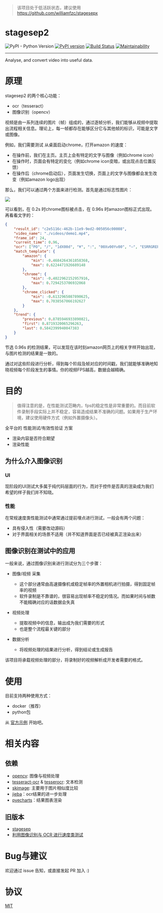 > 该项目处于低活跃状态，建议使用 https://github.com/williamfzc/stagesepx

# stagesep2

![PyPI - Python Version](https://img.shields.io/pypi/pyversions/stagesep2.svg?style=flat-square)
[![PyPI version](https://badge.fury.io/py/stagesep2.svg)](https://badge.fury.io/py/stagesep2)
[![Build Status](https://travis-ci.org/williamfzc/stagesep2.svg?branch=master)](https://travis-ci.org/williamfzc/stagesep2)
[![Maintainability](https://api.codeclimate.com/v1/badges/ad4c729fcf98d98497b8/maintainability)](https://codeclimate.com/github/williamfzc/stagesep2/maintainability)

---

Analyse, and convert video into useful data.

# 原理

stagesep2 的两个核心功能：

- ocr（tesseract）
- 图像识别（opencv）

视频是由一系列连续的图片（帧）组成的，通过逐帧分析，我们能够从视频中提取出流程相关信息。理论上，每一帧都存在能够区分它与其他帧的标识，可能是文字或图像。

例如，我们需要测试 从桌面启动chrome，打开amazon 的速度：

- 在操作前，我们在主页。主页上会有特定的文字与图像（例如chrome icon）
- 在操作时，页面会有特定的变化（例如chrome icon变暗，或出现点击位置反馈）
- 在操作后（chrome启动后），页面发生切换，页面上的文字与图像都会发生改变（例如amazon logo出现）

那么，我们可以通过两个方面来进行检测。首先是通过标志性图片：

![](pics/sample_report.png)

可以看到，在 0.2s 时chrome图标被点击，在 0.96s 时amazon图标正式出现。再看看文字的：

```json
{
	"result_id": "c2e5116c-462b-11e9-9ed2-005056c00008",
	"video_name": "./videos/demo1.mp4",
	"frame_id": 24,
	"current_time": 0.96,
	"ocr": ["PO", "/", "1dX00d", "¥", ":", "00Xv00Yv00", "—", "ESRRGRERSize0.0215", ":", "27dSlsB", "(", "ayhttps", "/", "/", "www", ".", "amazon", ".", "comQO", "°", "oa", "\"", "四", "Ney", ",", "DepartmentsListsDealsVideoMusic", "©", "DelivertoChinaWeshipinternationallyWe", "'", "reshowingyouitemsthatshiptoChina", ".", "Toseeiemsthatshiptoadifferentcountrychangeyourgetiveryaddres5AdditionallanguagesettingsareavailableSomecontentmaybeauto", "-", "translatedCHANGETHEADDRESSrs", "并", "~", "Shopwith100%", "ConfidenceonAmazonLJ", "—", ")", "SigninforthebestexperienceCoO00", "@"],
	"match_template": {
		"amazon": {
			"min": -0.4684264361858368,
			"max": 0.6224471926689148
		},
		"chrome": {
			"min": -0.4022962152957916,
			"max": 0.7294253706932068
		},
		"chrome_clicked": {
			"min": -0.6132965087890625,
			"max": 0.7038567066192627
		}
	},
	"trend": {
		"previous": 0.8785946933890821,
		"first": 0.8719320065296263,
		"last": 0.5842399940047383
	}
}
```

节选 0.96s 的检测结果，可以发现在该时刻amazon网页上的相关字样开始出现，与图片检测的结果是一致的。

通过对这些阶段进行分析，得到每个阶段及帧对应的时间戳，我们就能够准确地知晓视频每个阶段发生的事情。你的视频FPS越高，数据会越精确。

# 目的

> 值得注意的是，在性能测试范畴内，fps的稳定性是非常重要的。而目前软件录制手段实际上并不稳定，容易造成结果不准确的问题。如果用于生产环境，建议使用硬件方式（例如外置摄像头）。

全平台的 性能测试/有效性验证 方案

- 渲染内容是否符合期望
- 渲染性能

## 为什么介入图像识别

### UI

现阶段的UI测试大多属于纯代码层面的行为，而对于控件是否真的渲染成为我们希望的样子我们并不知晓。

### 性能

在常规速度类性能测试中通常通过提前埋点进行测试，一般会有两个问题：

- 具有侵入性（需要改动源码）
- 对于界面相关的场景不适用（并不知道界面是否已经被真正渲染出来）

## 图像识别在测试中的应用

一般来说，通过图像识别来进行测试分为三个步骤：

- 图像/视频 采集
    - 这个部分通常由高速摄像机或稳定帧率的外置相机进行拍摄，得到固定帧率的视频
    - 软件录制是不靠谱的，很容易出现帧率不稳定的情况。而如果时间与帧数不能精确对应的话数据会失真

- 视频处理
    - 提取视频中的信息，输出成为我们需要的形式
    - 也是整个流程最关键的部分

- 数据分析
    - 将视频处理的结果进行分析，得到结论或生成报告

该项目将承载视频处理的部分，将录制好的视频解析成开发者需要的格式。

# 使用

目前支持两种使用方式：

- docker（推荐）
- python包

从 [官方示例](https://github.com/williamfzc/stagesep2-sample) 开始吧。

# 相关内容

## 依赖

- [opencv](https://opencv-python-tutroals.readthedocs.io/en/latest/py_tutorials/py_tutorials.html): 图像与视频处理
- [tesseract-ocr](https://github.com/tesseract-ocr/tesseract/wiki/Downloads) & [tesserocr](https://github.com/sirfz/tesserocr): 文本检测
- [skimage](https://github.com/scikit-image/scikit-image): 主要用于图片相似度比较
- [jieba](https://github.com/fxsjy/jieba)：ocr结果的进一步处理
- [pyecharts](https://github.com/pyecharts/pyecharts)：结果图表渲染

## 旧版本

- [stagesep](https://github.com/williamfzc/stagesep)
- [利用图像识别与 OCR 进行速度类测试](https://testerhome.com/topics/16063)

# Bug与建议

欢迎通过 issue 告知，或直接发起 PR 加入 :)

# 协议

[MIT](LICENSE)
